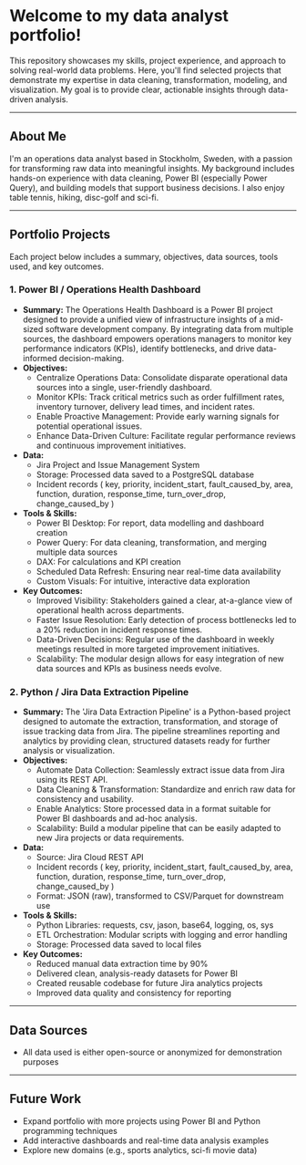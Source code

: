# Welcome to my data analyst portfolio!

This repository showcases my skills, project experience, and approach to solving real-world data problems. Here, you'll find selected projects that demonstrate my expertise in data cleaning, transformation, modeling, and visualization. My goal is to provide clear, actionable insights through data-driven analysis.

---

## **About Me**

I'm an operations data analyst based in Stockholm, Sweden, with a passion for transforming raw data into meaningful insights. My background includes hands-on experience with data cleaning, Power BI (especially Power Query), and building models that support business decisions. I also enjoy table tennis, hiking, disc-golf and sci-fi.

---

## **Portfolio Projects**

Each project below includes a summary, objectives, data sources, tools used, and key outcomes.

### **1. Power BI / Operations Health Dashboard**

- **Summary:** The Operations Health Dashboard is a Power BI project designed to provide a unified view of infrastructure insights of a mid-sized software development company. By integrating data from multiple sources, the dashboard empowers operations managers to monitor key performance indicators (KPIs), identify bottlenecks, and drive data-informed decision-making.
- **Objectives:**  
  - Centralize Operations Data: Consolidate disparate operational data sources into a single, user-friendly dashboard.  
  - Monitor KPIs: Track critical metrics such as order fulfillment rates, inventory turnover, delivery lead times, and incident rates.  
  - Enable Proactive Management: Provide early warning signals for potential operational issues.
  - Enhance Data-Driven Culture: Facilitate regular performance reviews and continuous improvement initiatives.
- **Data:**  
  - Jira Project and Issue Management System
  - Storage: Processed data saved to a PostgreSQL database
  - Incident records ( key, priority, incident_start, fault_caused_by, area, function, duration, response_time, turn_over_drop, change_caused_by )
- **Tools & Skills:**  
  - Power BI Desktop: For report, data modelling and dashboard creation
  - Power Query: For data cleaning, transformation, and merging multiple data sources  
  - DAX: For calculations and KPI creation
  - Scheduled Data Refresh: Ensuring near real-time data availability
  - Custom Visuals: For intuitive, interactive data exploration
- **Key Outcomes:**  
  - Improved Visibility: Stakeholders gained a clear, at-a-glance view of operational health across departments.  
  - Faster Issue Resolution: Early detection of process bottlenecks led to a 20% reduction in incident response times.  
  - Data-Driven Decisions: Regular use of the dashboard in weekly meetings resulted in more targeted improvement initiatives.
  - Scalability: The modular design allows for easy integration of new data sources and KPIs as business needs evolve.

### **2. Python / Jira Data Extraction Pipeline**

- **Summary:** The 'Jira Data Extraction Pipeline' is a Python-based project designed to automate the extraction, transformation, and storage of issue tracking data from Jira. The pipeline streamlines reporting and analytics by providing clean, structured datasets ready for further analysis or visualization.
- **Objectives:**  
  - Automate Data Collection: Seamlessly extract issue data from Jira using its REST API.  
  - Data Cleaning & Transformation: Standardize and enrich raw data for consistency and usability.
  - Enable Analytics: Store processed data in a format suitable for Power BI dashboards and ad-hoc analysis.
  - Scalability: Build a modular pipeline that can be easily adapted to new Jira projects or data requirements.
- **Data:**  
  - Source: Jira Cloud REST API
  - Incident records ( key, priority, incident_start, fault_caused_by, area, function, duration, response_time, turn_over_drop, change_caused_by )
  - Format: JSON (raw), transformed to CSV/Parquet for downstream use
- **Tools & Skills:**  
  - Python Libraries: requests, csv, jason, base64, logging, os, sys 
  - ETL Orchestration: Modular scripts with logging and error handling
  - Storage: Processed data saved to local files
- **Key Outcomes:**  
  - Reduced manual data extraction time by 90%
  - Delivered clean, analysis-ready datasets for Power BI  
  - Created reusable codebase for future Jira analytics projects
  - Improved data quality and consistency for reporting

---

## **Data Sources**

- All data used is either open-source or anonymized for demonstration purposes

---

## **Future Work**

- Expand portfolio with more projects using Power BI and Python programming techniques
- Add interactive dashboards and real-time data analysis examples
- Explore new domains (e.g., sports analytics, sci-fi movie data)


